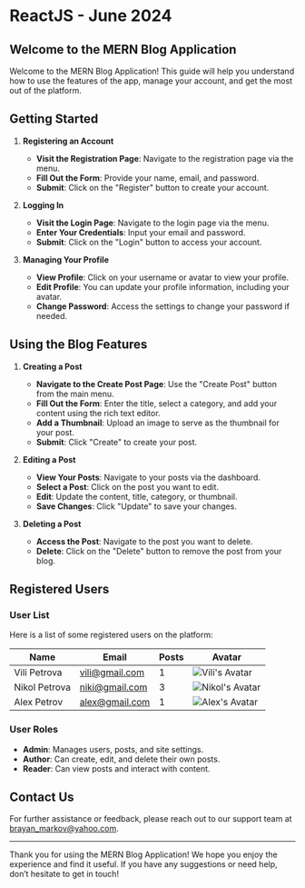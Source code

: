 # ReactJS - June 2024

## Welcome to the MERN Blog Application

Welcome to the MERN Blog Application! This guide will help you understand how to use the features of the app, manage your account, and get the most out of the platform.

## Getting Started

1. **Registering an Account**

   - **Visit the Registration Page**: Navigate to the registration page via the menu.
   - **Fill Out the Form**: Provide your name, email, and password.
   - **Submit**: Click on the "Register" button to create your account.

2. **Logging In**

   - **Visit the Login Page**: Navigate to the login page via the menu.
   - **Enter Your Credentials**: Input your email and password.
   - **Submit**: Click on the "Login" button to access your account.

3. **Managing Your Profile**

   - **View Profile**: Click on your username or avatar to view your profile.
   - **Edit Profile**: You can update your profile information, including your avatar.
   - **Change Password**: Access the settings to change your password if needed.

## Using the Blog Features

1. **Creating a Post**

   - **Navigate to the Create Post Page**: Use the "Create Post" button from the main menu.
   - **Fill Out the Form**: Enter the title, select a category, and add your content using the rich text editor.
   - **Add a Thumbnail**: Upload an image to serve as the thumbnail for your post.
   - **Submit**: Click "Create" to create your post.

2. **Editing a Post**

   - **View Your Posts**: Navigate to your posts via the dashboard.
   - **Select a Post**: Click on the post you want to edit.
   - **Edit**: Update the content, title, category, or thumbnail.
   - **Save Changes**: Click "Update" to save your changes.

3. **Deleting a Post**

   - **Access the Post**: Navigate to the post you want to delete.
   - **Delete**: Click on the "Delete" button to remove the post from your blog.

## Registered Users

### User List

Here is a list of some registered users on the platform:

| **Name**    | **Email**        | **Posts** | **Avatar**          |
|-------------|------------------|-----------|---------------------|
| Vili Petrova | vili@gmail.com  |   1       | ![Vili's Avatar](avatar54962cc33-23b6-4ab2-88e7-4c34402f7488.jpg)    |
| Nikol Petrova| niki@gmail.com  |   3       | ![Nikol's Avatar](avatar721bc3282-85cd-4c43-850c-edf9b37f5595.jpg)   |
| Alex Petrov  | alex@gmail.com  |   1       | ![Alex's Avatar](avatar11891724a4-6805-46f6-ae7e-359e6ccd1099.jpg)   |

### User Roles

- **Admin**: Manages users, posts, and site settings.
- **Author**: Can create, edit, and delete their own posts.
- **Reader**: Can view posts and interact with content.

## Contact Us

For further assistance or feedback, please reach out to our support team at [brayan_markov@yahoo.com](mailto:brayan_markov@yahoo.com).

---

Thank you for using the MERN Blog Application! We hope you enjoy the experience and find it useful. If you have any suggestions or need help, don’t hesitate to get in touch!

